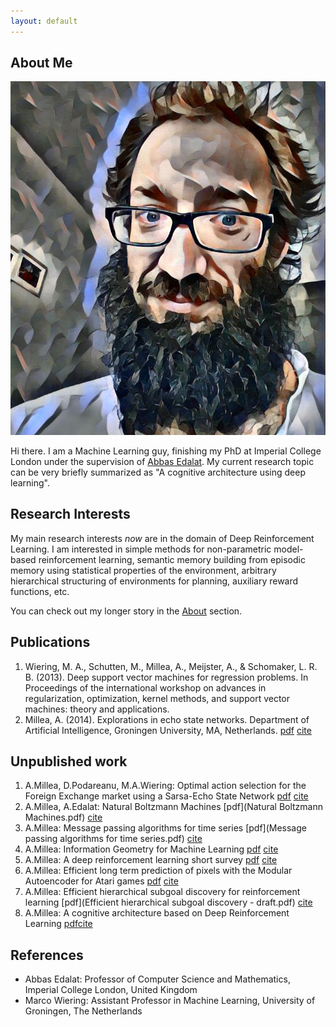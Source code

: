 ```yaml
---
layout: default
---
```


## About Me

<img class="profile-picture" src="me_scaled.jpg">

Hi there. 
I am a Machine Learning guy, finishing my PhD at Imperial College London under the supervision of [Abbas Edalat](https://www.doc.ic.ac.uk/~ae/). My current research topic can be very briefly summarized as "A cognitive architecture using deep learning".

## Research Interests
My main research interests *now* are in the domain of Deep Reinforcement Learning. I am interested in simple methods for non-parametric model-based reinforcement learning, semantic memory building from episodic memory using statistical properties of the environment, arbitrary hierarchical structuring of environments for planning, auxiliary reward functions, etc.

You can check out my longer story in the [About](/home/about) section.

## Publications

1. Wiering, M. A., Schutten, M., Millea, A., Meijster, A., & Schomaker, L. R. B. (2013). Deep support vector machines for regression problems. In Proceedings of the international workshop on advances in regularization, optimization, kernel methods, and support vector machines: theory and applications. 
2. Millea, A. (2014). Explorations in echo state networks. Department of Artificial Intelligence, Groningen University, MA, Netherlands. [pdf](Thesis_Adrian_Millea.pdf) [cite](msc.bib)

## Unpublished work
1. A.Millea, D.Podareanu, M.A.Wiering: Optimal action selection for the
Foreign Exchange market using a Sarsa-Echo State Network [pdf](rl_esn.pdf) [cite](sarsa_esn.bib)
2. A.Millea, A.Edalat: Natural Boltzmann Machines [pdf](Natural Boltzmann Machines.pdf) [cite](nbm.bib)
3. A.Millea: Message passing algorithms for time series [pdf](Message passing algorithms for time series.pdf) [cite](mp.bib)
4. A.Millea: Information Geometry for Machine Learning [pdf](IG.pdf) [cite](ig.bib)
5. A.Millea: A deep reinforcement learning short survey [pdf](DRL_survey_v2.pdf) [cite](drl.bib)
6. A.Millea: Efficient long term prediction of pixels with the Modular
Autoencoder for Atari games [pdf](MAEv2.pdf) [cite](mae.bib)
7. A.Millea: Efficient hierarchical subgoal discovery for reinforcement learning [pdf](Efficient hierarchical subgoal discovery - draft.pdf) [cite](subgoal.bib)
8. A.Millea: A cognitive architecture based on Deep Reinforcement Learning [pdf](early_alpha.pdf)[cite](cogarch.bib)

## References

* Abbas Edalat: Professor of Computer Science and Mathematics, Imperial College London, United Kingdom
* Marco Wiering: Assistant Professor in Machine Learning, University of Groningen, The Netherlands
